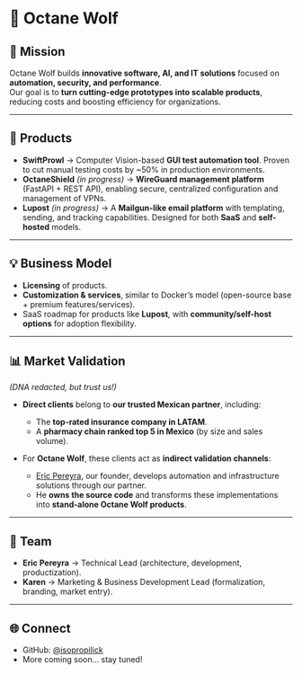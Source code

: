 # 🐺 Octane Wolf

## 🚀 Mission
Octane Wolf builds **innovative software, AI, and IT solutions** focused on **automation, security, and performance**.  
Our goal is to **turn cutting-edge prototypes into scalable products**, reducing costs and boosting efficiency for organizations.

---

## 🐺 Products
- **SwiftProwl** → Computer Vision-based **GUI test automation tool**. Proven to cut manual testing costs by ~50% in production environments.  
- **OctaneShield** *(in progress)* → **WireGuard management platform** (FastAPI + REST API), enabling secure, centralized configuration and management of VPNs.  
- **Lupost** *(in progress)* → A **Mailgun-like email platform** with templating, sending, and tracking capabilities. Designed for both **SaaS** and **self-hosted** models.  

---

## 💡 Business Model
- **Licensing** of products.  
- **Customization & services**, similar to Docker’s model (open-source base + premium features/services).  
- SaaS roadmap for products like **Lupost**, with **community/self-host options** for adoption flexibility.  

---

## 📊 Market Validation
*(DNA redacted, but trust us!)*  
- **Direct clients** belong to **our trusted Mexican partner**, including:  
  - The **top-rated insurance company in LATAM**.  
  - A **pharmacy chain ranked top 5 in Mexico** (by size and sales volume).  

- For **Octane Wolf**, these clients act as **indirect validation channels**:  
  - [Eric Pereyra](https://github.com/isopropilick), our founder, develops automation and infrastructure solutions through our partner.  
  - He **owns the source code** and transforms these implementations into **stand-alone Octane Wolf products**.  

---

## 👥 Team
- **Eric Pereyra** → Technical Lead (architecture, development, productization).  
- **Karen** → Marketing & Business Development Lead (formalization, branding, market entry).  

---

## 🌐 Connect
- GitHub: [@isopropilick](https://github.com/isopropilick)  
- More coming soon… stay tuned!

